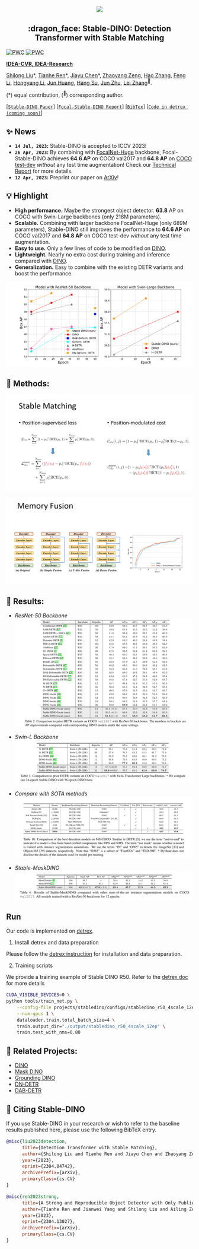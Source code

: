 <div align="center">
  <img src="./assets/logo.png" width="30%">
</div>

<h2 align="center"> :dragon_face: Stable-DINO: Detection Transformer with Stable Matching </h2>

<div align="left">
  
[![PWC](https://img.shields.io/endpoint.svg?url=https://paperswithcode.com/badge/a-strong-and-reproducible-object-detector/object-detection-on-coco-minival)](https://paperswithcode.com/sota/object-detection-on-coco-minival?p=a-strong-and-reproducible-object-detector) [![PWC](https://img.shields.io/endpoint.svg?url=https://paperswithcode.com/badge/a-strong-and-reproducible-object-detector/object-detection-on-coco)](https://paperswithcode.com/sota/object-detection-on-coco?p=a-strong-and-reproducible-object-detector)

</div>

**[IDEA-CVR, IDEA-Research](https://github.com/IDEA-Research)** 

[Shilong Liu](http://www.lsl.zone/)\*, [Tianhe Ren](https://rentainhe.github.io/)\*, [Jiayu Chen](https://github.com/tuofeilunhifi)\*, [Zhaoyang Zeng](https://scholar.google.com/citations?user=U_cvvUwAAAAJ&hl=zh-CN&oi=ao), [Hao Zhang](https://scholar.google.com/citations?user=B8hPxMQAAAAJ&hl=zh-CN), [Feng Li](https://scholar.google.com/citations?user=ybRe9GcAAAAJ&hl=zh-CN), [Hongyang Li](https://github.com/LHY-HongyangLi), [Jun Huang](https://github.com/IDEA-Research/Stable-DINO), [Hang Su](https://scholar.google.com/citations?hl=en&user=dxN1_X0AAAAJ&view_op=list_works&sortby=pubdate), [Jun Zhu](https://scholar.google.com/citations?hl=en&user=axsP38wAAAAJ), [Lei Zhang](https://www.leizhang.org/)<sup>:email:</sup>.

(\*) equal contribution, (<sup>:email:</sup>) corresponding author.

[[`Stable-DINO Paper`](https://arxiv.org/abs/2304.04742)] [[`Focal-Stable-DINO Report`](https://arxiv.org/abs/2304.13027)] [[`BibTex`](#avocado-citing-stable-dino)] [[`Code in detrex (coming soon)`](https://github.com/IDEA-Research/detrex)]

<!-- - Stable-DINO ArXiv Preprint: [arXiv 2304.04742](https://arxiv.org/abs/2304.04742)
- Focal-Stable-DINO Technical Report: [arXiv 2304.13027](https://arxiv.org/abs/2304.13027)
- Code will be available in [detrex](https://github.com/IDEA-Research/detrex)! Stay tuned! -->

## :sparkles: News
- **`14 Jul, 2023`:** Stable-DINO is accepted to ICCV 2023!
- **`26 Apr, 2023`:** By combining with [FocalNet-Huge](https://github.com/microsoft/FocalNet) backbone, Focal-Stable-DINO achieves **64.6 AP** on COCO val2017 and **64.8 AP** on [COCO test-dev](https://codalab.lisn.upsaclay.fr/competitions/7384#results) *without* any test time augmentation! Check our [Technical Report](https://arxiv.org/abs/2304.13027) for more details.
- **`12 Apr, 2023`:** Preprint our paper on [ArXiv](https://arxiv.org/abs/2304.04742)! 

## :bulb: Highlight
- **High performance.** Maybe the strongest object detector. **63.8** AP on COCO with Swin-Large backbones (only 218M parameters).
- **Scalable.** Combining with larger backbone FocalNet-Huge (only 689M parameters), Stable-DINO still improves the performance to **64.6 AP** on COCO val2017 and **64.8 AP** on COCO test-dev *without* any test time augmentation.
- **Easy to use.** Only a few lines of code to be modified on [DINO](https://github.com/IDEA-Research/DINO).
- **Lightweight.** Nearly no extra cost during training and inference compared with [DINO](https://github.com/IDEA-Research/DINO).
- **Generalization.** Easy to combine with the existing DETR variants and boost the performance.

![Performance](assets/performance.png)


## :open_book: Methods:
![stable matching](assets/stable_matching.png)

![memory fusion](assets/memory_fusion.png)

## :fries: Results:
- *ResNet-50 Backbone*
![R50](assets/R50.png)

- *Swin-L Backbone*
![swinl](assets/swinl.png)

- *Compare with SOTA methods*
![sota](assets/sota.png)

- *Stable-MaskDINO*
![smd](assets/stable_maskdino.png)

<!-- - *Generalization*
![general](assets/generalization.png) -->

## Run
Our code is implemented on [detrex](https://github.com/IDEA-Research/detrex).

1. Install detrex and data preparation

Please follow the [detrex instruction](https://detrex.readthedocs.io/en/latest/tutorials/Installation.html) for installation and data preparation.

2. Training scripts

We provide a training example of Stable DINO R50. Refer to the [detrex doc](https://detrex.readthedocs.io/en/latest/tutorials/Getting_Started.html) for more details

```bash
CUDA_VISIBLE_DEVICES=0 \
python tools/train_net.py \
    --config-file projects/stabledino/configs/stabledino_r50_4scale_12ep.py \
    --num-gpus 1 \
    dataloader.train.total_batch_size=4 \
    train.output_dir="./output/stabledino_r50_4scale_12ep" \
    train.test_with_nms=0.80 
```



## :poultry_leg: Related Projects:
- [DINO](https://github.com/IDEA-Research/DINO)
- [Mask DINO](https://github.com/IDEA-Research/MaskDINO)
- [Grounding DINO](https://github.com/IDEA-Research/GroundingDINO)
- [DN-DETR](https://github.com/IDEA-Research/DN-DETR)
- [DAB-DETR](https://github.com/IDEA-Research/DAB-DETR)

## :avocado: Citing Stable-DINO
If you use Stable-DINO in your research or wish to refer to the baseline results published here, please use the following BibTeX entry.

```BibTeX
@misc{liu2023detection,
      title={Detection Transformer with Stable Matching}, 
      author={Shilong Liu and Tianhe Ren and Jiayu Chen and Zhaoyang Zeng and Hao Zhang and Feng Li and Hongyang Li and Jun Huang and Hang Su and Jun Zhu and Lei Zhang},
      year={2023},
      eprint={2304.04742},
      archivePrefix={arXiv},
      primaryClass={cs.CV}
}
```

```BibTeX
@misc{ren2023strong,
      title={A Strong and Reproducible Object Detector with Only Public Datasets}, 
      author={Tianhe Ren and Jianwei Yang and Shilong Liu and Ailing Zeng and Feng Li and Hao Zhang and Hongyang Li and Zhaoyang Zeng and Lei Zhang},
      year={2023},
      eprint={2304.13027},
      archivePrefix={arXiv},
      primaryClass={cs.CV}
}
```
